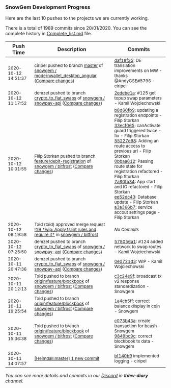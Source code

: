 
### SnowGem Development Progress

Here are the last 10 pushes to the projects we are currently working.

There is a total of 1989 commits since 20/01/2020. You can see the complete history in
 [Complete_list.md](Complete_list.md) file.

| Push Time | Description | Commits |
| --- | --- | --- |
| <sub>2020-10-12 14:51:37</sub> | <sub>ciripel pushed to branch [master](https://gitlab.com/snowgem/modernwallet_desktop_angular/commits/master) of [snowgem / modernwallet\_desktop\_angular](https://gitlab.com/snowgem/modernwallet_desktop_angular) ([Compare changes](https://gitlab.com/snowgem/modernwallet_desktop_angular/compare/673c348197f55130478a8653b43ff0f4427ebb8e...daf18f35617f50eda34968eb6166f786740df8aa))</sub> | <sub>[daf18f35](https://gitlab.com/snowgem/modernwallet_desktop_angular/-/commit/daf18f35617f50eda34968eb6166f786740df8aa): DE translation improvements on MW - thanks @AndyGSE#5796 - ciripel</sub> |
| <sub>2020-10-12 11:17:52</sub> | <sub>demzet pushed to branch [crypto\_to\_fiat\_swaps](https://gitlab.com/snowgem/snowpay-api/commits/crypto_to_fiat_swaps) of [snowgem / snowpay\-api](https://gitlab.com/snowgem/snowpay-api) ([Compare changes](https://gitlab.com/snowgem/snowpay-api/compare/578056a107769af92f3dd2637cc67eb62045ca94...2edebe1a8dc4f96127de3c5ec8d8844064bff060))</sub> | <sub>[2edebe1a](https://gitlab.com/snowgem/snowpay-api/-/commit/2edebe1a8dc4f96127de3c5ec8d8844064bff060): #125 get topup swap parameters - Kamil Wojciechowski</sub> |
| <sub>2020-10-12 10:01:55</sub> | <sub>Filip Storkan pushed to branch [feature/debit\-registration](https://gitlab.com/snowgem/bitfrost/commits/feature/debit-registration) of [snowgem / bitfrost](https://gitlab.com/snowgem/bitfrost) ([Compare changes](https://gitlab.com/snowgem/bitfrost/compare/ae332240d059bba75de1a4cd3eec3d41e38cefc1...a3a366b7a98fd910684bd45efb73cd623cf9898b))</sub> | <sub>[b8d60fb9](https://gitlab.com/snowgem/bitfrost/-/commit/b8d60fb9dddf1c53066f66deea3abdb028b36746): updating a registration endpoints - Filip Storkan<br>[33ecf065](https://gitlab.com/snowgem/bitfrost/-/commit/33ecf0653a9147523ef93d3348e11ae6218ef3c6): canActivate guard triggered twice - fix - Filip Storkan<br>[55227e98](https://gitlab.com/snowgem/bitfrost/-/commit/55227e98977a1de410e3416fff7175176b811fbc): Adding an route access to previous url - Filip Storkan<br>[0bbaa612](https://gitlab.com/snowgem/bitfrost/-/commit/0bbaa6128ff473687b5cdf373e86e2921f82769e): Passing route state for registration refactored - Filip Storkan<br>[7a60fb34](https://gitlab.com/snowgem/bitfrost/-/commit/7a60fb34d828aeb0a523b281ab22113af80b0448): App start and IO refactored - Filip Storkan<br>[ee52dc43](https://gitlab.com/snowgem/bitfrost/-/commit/ee52dc43bd876909ef0db8d6998dfbed37bf42ff): Database update - Filip Storkan<br>[a3a366b7](https://gitlab.com/snowgem/bitfrost/-/commit/a3a366b7a98fd910684bd45efb73cd623cf9898b): service accout settings page - Filip Storkan</sub> |
| <sub>2020-10-12 08:19:58</sub> | <sub>Txid (txid) approved merge request [\!19 \*wip: Apply tslint rules and require it\*](https://gitlab.com/snowgem/bitfrost/-/merge_requests/19) in [snowgem / bitfrost](https://gitlab.com/snowgem/bitfrost)</sub> | <sub>_No Commits_</sub> |
| <sub>2020-10-12 07:25:50</sub> | <sub>demzet pushed to branch [crypto\_to\_fiat\_swaps](https://gitlab.com/snowgem/snowpay-api/commits/crypto_to_fiat_swaps) of [snowgem / snowpay\-api](https://gitlab.com/snowgem/snowpay-api) ([Compare changes](https://gitlab.com/snowgem/snowpay-api/compare/0e0721d3eac3cecf9f656af6eabf94a11a1aba5a...578056a107769af92f3dd2637cc67eb62045ca94))</sub> | <sub>[578056a1](https://gitlab.com/snowgem/snowpay-api/-/commit/578056a107769af92f3dd2637cc67eb62045ca94): #124 added network to swap routes - Kamil Wojciechowski</sub> |
| <sub>2020-10-11 20:47:36</sub> | <sub>demzet pushed to branch [crypto\_to\_fiat\_swaps](https://gitlab.com/snowgem/snowpay-api/commits/crypto_to_fiat_swaps) of [snowgem / snowpay\-api](https://gitlab.com/snowgem/snowpay-api) ([Compare changes](https://gitlab.com/snowgem/snowpay-api/compare/db19b279f4a982729ef6e2372efd902e6c68e163...0e0721d3eac3cecf9f656af6eabf94a11a1aba5a))</sub> | <sub>[0e0721d3](https://gitlab.com/snowgem/snowpay-api/-/commit/0e0721d3eac3cecf9f656af6eabf94a11a1aba5a): WIP - Kamil Wojciechowski</sub> |
| <sub>2020-10-11 20:12:13</sub> | <sub>Txid pushed to branch [origin/feature/blockbook](https://gitlab.com/snowgem/bitfrost/commits/origin/feature/blockbook) of [snowgem / bitfrost](https://gitlab.com/snowgem/bitfrost) ([Compare changes](https://gitlab.com/snowgem/bitfrost/compare/1a4cb5ffc3a0003a94ed39e55c7810cec5236d56...c3c24e9f3a510c6f7c8b33c1670c05fc114ed785))</sub> | <sub>[c3c24e9f](https://gitlab.com/snowgem/bitfrost/-/commit/c3c24e9f3a510c6f7c8b33c1670c05fc114ed785): broadcast tx v2 response standardization - Snowgem</sub> |
| <sub>2020-10-11 19:25:54</sub> | <sub>Txid pushed to branch [origin/feature/blockbook](https://gitlab.com/snowgem/bitfrost/commits/origin/feature/blockbook) of [snowgem / bitfrost](https://gitlab.com/snowgem/bitfrost) ([Compare changes](https://gitlab.com/snowgem/bitfrost/compare/9849bc9cc6767e78798b59f551eedad9162b348b...1a4cb5ffc3a0003a94ed39e55c7810cec5236d56))</sub> | <sub>[1a4cb5ff](https://gitlab.com/snowgem/bitfrost/-/commit/1a4cb5ffc3a0003a94ed39e55c7810cec5236d56): correct balance display in coin - Snowgem</sub> |
| <sub>2020-10-11 15:36:38</sub> | <sub>Txid pushed to branch [origin/feature/blockbook](https://gitlab.com/snowgem/bitfrost/commits/origin/feature/blockbook) of [snowgem / bitfrost](https://gitlab.com/snowgem/bitfrost) ([Compare changes](https://gitlab.com/snowgem/bitfrost/compare/c1942aee1afedfd908fdb593f37c35354d63e46e...9849bc9cc6767e78798b59f551eedad9162b348b))</sub> | <sub>[c073b43a](https://gitlab.com/snowgem/bitfrost/-/commit/c073b43a529c4b9353e458884e64df9ad64fa1c2): create transaction for bcash - Snowgem<br>[9849bc9c](https://gitlab.com/snowgem/bitfrost/-/commit/9849bc9cc6767e78798b59f551eedad9162b348b): correct blockbook tx data - Snowgem</sub> |
| <sub>2020-10-11 14:07:57</sub> | <sub>[[Heimdall:master] 1 new commit](https://github.com/ciripel/Heimdall/commit/bf140b91aca7d5a3bff80efb40423137d19f800b)</sub> | <sub>[bf140b9](https://github.com/ciripel/Heimdall/commit/bf140b91aca7d5a3bff80efb40423137d19f800b) implemented logging - ciripel</sub> |

_You can see more details and commits in our [Discord](https://discord.gg/zumGnbg) in **#dev-diary** channel._
